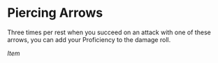 # Piercing Arrows

Three times per rest when you succeed on an attack with one of these arrows, you can add your Proficiency to the damage roll.

*Item*
